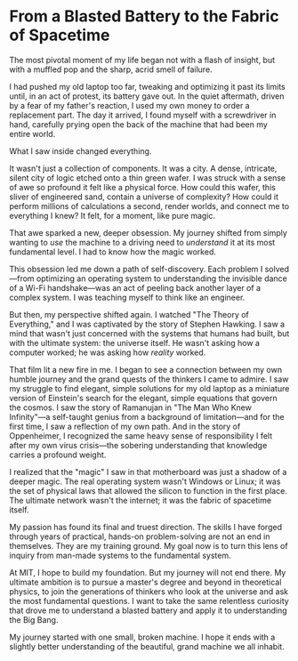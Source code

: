 # From a Blasted Battery to the Fabric of Spacetime

The most pivotal moment of my life began not with a flash of insight, but with a muffled pop and the sharp, acrid smell of failure.

I had pushed my old laptop too far, tweaking and optimizing it past its limits until, in an act of protest, its battery gave out. In the quiet aftermath, driven by a fear of my father's reaction, I used my own money to order a replacement part. The day it arrived, I found myself with a screwdriver in hand, carefully prying open the back of the machine that had been my entire world.

What I saw inside changed everything.

It wasn't just a collection of components. It was a city. A dense, intricate, silent city of logic etched onto a thin green wafer. I was struck with a sense of awe so profound it felt like a physical force. How could this wafer, this sliver of engineered sand, contain a universe of complexity? How could it perform millions of calculations a second, render worlds, and connect me to everything I knew? It felt, for a moment, like pure magic.

That awe sparked a new, deeper obsession. My journey shifted from simply wanting to *use* the machine to a driving need to *understand* it at its most fundamental level. I had to know how the magic worked.

This obsession led me down a path of self-discovery. Each problem I solved—from optimizing an operating system to understanding the invisible dance of a Wi-Fi handshake—was an act of peeling back another layer of a complex system. I was teaching myself to think like an engineer.

But then, my perspective shifted again. I watched "The Theory of Everything," and I was captivated by the story of Stephen Hawking. I saw a mind that wasn't just concerned with the systems that humans had built, but with the ultimate system: the universe itself. He wasn't asking how a computer worked; he was asking how *reality* worked.

That film lit a new fire in me. I began to see a connection between my own humble journey and the grand quests of the thinkers I came to admire. I saw my struggle to find elegant, simple solutions for my old laptop as a miniature version of Einstein's search for the elegant, simple equations that govern the cosmos. I saw the story of Ramanujan in "The Man Who Knew Infinity"—a self-taught genius from a background of limitation—and for the first time, I saw a reflection of my own path. And in the story of Oppenheimer, I recognized the same heavy sense of responsibility I felt after my own virus crisis—the sobering understanding that knowledge carries a profound weight.

I realized that the "magic" I saw in that motherboard was just a shadow of a deeper magic. The real operating system wasn't Windows or Linux; it was the set of physical laws that allowed the silicon to function in the first place. The ultimate network wasn't the internet; it was the fabric of spacetime itself.

My passion has found its final and truest direction. The skills I have forged through years of practical, hands-on problem-solving are not an end in themselves. They are my training ground. My goal now is to turn this lens of inquiry from man-made systems to the fundamental system.

At MIT, I hope to build my foundation. But my journey will not end there. My ultimate ambition is to pursue a master's degree and beyond in theoretical physics, to join the generations of thinkers who look at the universe and ask the most fundamental questions. I want to take the same relentless curiosity that drove me to understand a blasted battery and apply it to understanding the Big Bang.

My journey started with one small, broken machine. I hope it ends with a slightly better understanding of the beautiful, grand machine we all inhabit.
